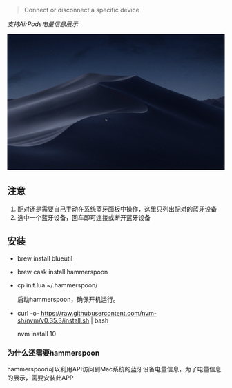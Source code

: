 > Connect or disconnect a specific device

_支持AirPods电量信息展示_

![](./bluetooth.gif)

## 注意

1. 配对还是需要自己手动在系统蓝牙面板中操作，这里只列出配对的蓝牙设备
2. 选中一个蓝牙设备，回车即可连接或断开蓝牙设备

## 安装

- brew install blueutil

- brew cask install hammerspoon

- cp init.lua ~/.hammerspoon/

	启动hammerspoon，确保开机运行。

- curl -o- https://raw.githubusercontent.com/nvm-sh/nvm/v0.35.3/install.sh | bash

	nvm install 10

### 为什么还需要hammerspoon

hammerspoon可以利用API访问到Mac系统的蓝牙设备电量信息，为了电量信息的展示，需要安装此APP

